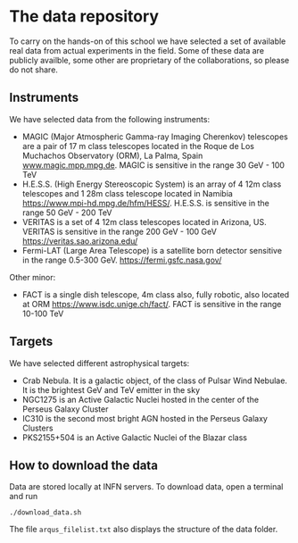 # The data repository 
To carry on the hands-on of this school we have selected a set of available real data from actual experiments in the field. Some of these data are publicly 
availble, some other are proprietary of the collaborations, so please do not share.

## Instruments
We have selected data from the following instruments:
* MAGIC (Major Atmospheric Gamma-ray Imaging Cherenkov) telescopes are a pair of 17 m class telescopes located in the Roque de Los Muchachos Observatory (ORM), La Palma, Spain www.magic.mpp.mpg.de. MAGIC is sensitive in the range 30 GeV - 100 TeV
* H.E.S.S. (High Energy Stereoscopic System) is an array of 4 12m class telescopes and 1 28m class telescope located in Namibia https://www.mpi-hd.mpg.de/hfm/HESS/. H.E.S.S. is sensitive in the range 50 GeV - 200 TeV 
* VERITAS is a set of 4 12m class telescopes located in Arizona, US. VERITAS is sensitive in the range 200 GeV - 100 GeV https://veritas.sao.arizona.edu/
* Fermi-LAT (Large Area Telescope) is a satellite born detector sensitive in the range 0.5-300 GeV. https://fermi.gsfc.nasa.gov/

Other minor:
* FACT is a single dish telescope, 4m class also, fully robotic, also located at ORM https://www.isdc.unige.ch/fact/. FACT is sensitive in the range 10-100 TeV

## Targets
We have selected different astrophysical targets:
* Crab Nebula. It is a galactic object, of the class of Pulsar Wind Nebulae. It is the brightest GeV and TeV emitter in the sky
* NGC1275 is an Active Galactic Nuclei hosted in the center of the Perseus Galaxy Cluster
* IC310 is the second most bright AGN hosted in the Perseus Galaxy Clusters
* PKS2155+504 is an Active Galactic Nuclei of the Blazar class 


## How to download the data
Data are stored locally at INFN servers. To download data, open a terminal and run
```
./download_data.sh
```

The file `arqus_filelist.txt` also displays the structure of the data folder.
